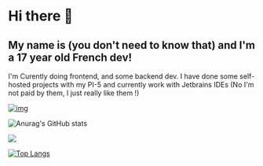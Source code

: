 # Hi there 👋

## My name is (you don't need to know that) and I'm a 17 year old French dev!
I'm Curently doing frontend, and some backend dev. 
I have done some self-hosted projects with my PI-5 and currently work with Jetbrains IDEs
(No I'm not paid by them, I just really like them !)

[![img](https://img.shields.io/badge/We%20support-BlueHats-blue.svg)](https://bluehats.world)


![Anurag's GitHub stats](https://github-readme-stats.vercel.app/api?username=Sintaxytb&show_icons=true&theme=dark)


![](https://github-profile-trophy.vercel.app/?username=sintaxytb&theme=nord)


[![Top Langs](https://github-readme-stats.vercel.app/api/top-langs/?username=Sintaxytb&layout=donut)](https://github.com/anuraghazra/github-readme-stats)
